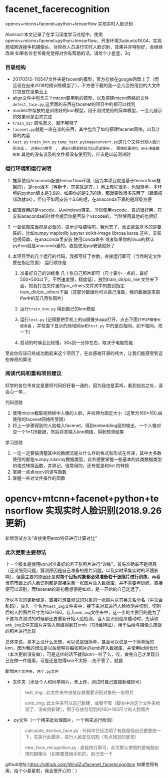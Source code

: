 # facenet_facerecognition
opencv+mtcnn+facenet+python+tensorflow 实现实时人脸识别

Abstract:本文记录了在学习深度学习过程中，使用opencv+mtcnn+facenet+python+tensorflow，开发环境为ubuntu18.04，实现局域网连接手机摄像头，对目标人员进行实时人脸识别，效果并非特别好，会继续改进
如果各位老爷看完觉得对你有帮助的话，请给个小星星，3q




### 目录结构

* 20170512-110547文件夹是facent的模型，官方存放在google网盘上了（而且现在出来2018的预训练模型了），不方便下载的我一会儿会把用到的大文件打包放在坚果云上
* align文件中包含三个mtcnn要用到的模型，以及搭建mtcnn网络的文件 `detect_face.py`,这里面的东西在facenet的项目中的都可以找到
* models中存放的是训练好的knn模型，用于测试使用的简单模型，一会儿展示的效果也是由其完成
* `train_dir` 顾名思义，就不解释了
* `facenet.py`就是一直在谈的东西，其中包含了如何搭建facenet网络，以及计算的内容
* `test.py` `train_knn.py` `temp_test.pyimageconvert.py`这几个文件分别`人脸识别测试` 、 `训练knn模型 ` 、 `遇到问题是精简代码调试使用` 、 `图像批量转化 用于准备数据集`   其他的没有谈及的文件都没有使用到，应该是以前测试时
### 运行环境和运行说明

1. 推荐使用Anaconda配置tensorflow环境（因为本项目就是基于tensorflow框架的），是cpu版本（等新卡，其实就是穷...）网上教程很多，也很简单，本环境的python版本是3.6的，如果你的是2.7的话，那就要改很多东西了（跟着报错改就ok），但何不如再安装个3.6的呢，在anaconda下真的是超级方便

2. 编辑器用的是vscode，从windows转来，习惯使用vscode，真的很好用，在安装anaconda的时候会提示你是否装个vscode的，当然使用其他的也很好

3. 一些依赖库当然是必备的，提示少啥装啥吧，我也忘了，反正那些基本的是要装的，比如numpy maplotlib jupyter scikit-image librosa kersa 这些，安装也很简单，在anaconda里安装 使用conda命令 或者如果你的linux的默认python就是anaconda里的，直接使用pip安装就好了

4. 本项目里的几个运行的代码，我都写好了参数，直接运行即可（当然制定文件要在指定位置） 运行顺序是 

   1.  准备好自己的训练集  几十张自己照片即可（尺寸要小一点的，最好500*500以下，不然速度慢，精度低），放到train_dir/pic_me 文件夹下面，把我打包文件里的pic_others文件夹中的放到指定train_dir/pic_others下面（这部分数据也可以自己准备，我的数据是来自lfw中的前几百张图片）

   2. 运行`train_knn.py`  得到自己的knn模型

   3. 运行`test.py` (记得要把手机上的ip摄像头app打开，点击下面`打开IP摄像头服务器` ，并检查下显示的局域网ip和`test.py` 中的是否相同，如不相同，改一下)
   4. 启动的时候会比较慢，30s到一分钟左右，取决于电脑性能
	
      

至此你应该已经成功跑起来这个项目了，在此感谢开源的伟大，让我们能感受到这些神奇的算法      



### 阅读代码和重构项目建议

好学的各位爷肯定是要将代码好好看一通的，因为我也是菜鸡，看到拙劣之处，请会心一笑...



代码思路

1. 使用mtcnn截取视频帧中人像的人脸，并拉伸为固定大小（这里为160*160,由使用的facenet网络所受限）
2. 将上一步骤得到的人脸输入facenet，得到embedding层的输出，一个人像对应一个1*128数据，然后将其输入knn网络，得到预测结果



学习思路

1. 一定一定要搞清楚其中的数据流是以什么样的格式和形式在传递，其中大多数使用的都是numpy.ndarray数据类型，此外便要掌握一些基本的此类数据类型的格式转换函数，并熟记，很常用的，还有就是和list 的转换
2. 掌握一点点opcv的读写函数
3. 掌握一些对文件操作的函数



# opencv+mtcnn+facenet+python+tensorflow 实现实时人脸识别(2018.9.26更新)

新增测试方法“直接使用emb特征进行计算对比”

### 此次更新主要想法

上一个版本是使用knn对准备好的若干张照片进行“训练”，首先准确率不是很高（还没细究问题，猜测原因是自己准备的图片问题，以及实时采集实时的环境影响），但最主要的原因还是**对每个目标对象都必须准备若干张照片进行训练**，再看当前市面上的人脸识别都是直接采集一张图片放入数据库，并不需要再训练，直接便可以识别，而facenet的最初思想便是如此，是一开始的自己走远了。

所以本次的更新便是，直接将想要测试的对象的一张照片以其英文名命名（中文会乱码），放入一个名为`test_img`文件夹中，接下来对其进行人脸检测并切割，切割后的人脸图片尺寸为160*160，存入`emb_img`文件夹中，这一步的主要目的是为了不要每次测试的时候都还要重新开始人脸检测，当人脸识别程序启动时，先读取`emb_img`文件夹图片并输入网络得到其emb（128维特征），用于后续与摄像头捕捉的照片进行比较

总体来说，基本上没什么思想，可以说是很简单，甚至可以说是一个简单版的knn，因为我的想法是以后能够将每张照片的emb存入数据库，并使用kd树优化（本次更新没有做），可是这样的话不就和knn一样了么，哎，做完自己才发现自己在做一件傻事，可是还是觉得knn不太好....先不管了，就酱



新增`两个文件夹`、`两个.py文件`

- 文件夹（涉及个人和同学照片，未上传，测试时自己直接新建即可）

  > test_img : 此文件夹中直接存放需要识别对象的一张照片
  >
  > emb_img: 此文件夹可以自己新建，或者不管（脚本中对这个文件夹检测了，没有则新建），用于存放剪切后的160*160尺寸的人脸图片

- .py文件（一个用来批处理图片，一个用来运行检测）

  > calculate_dection_face.py : 代码中已经注明了有些路径自己要更改一下，先执行此脚本，进行人脸定位切割（有点残忍的感觉）
  >
  > new_face_recognition.py : 直接执行即可，此次默认使用的是电脑自带的摄像头（如果要使用手机的，自己改一下

github地址:https://github.com/WindZu/facenet_facerecognition 如果觉得有用，给个小星星啦，我会很开心的：）
